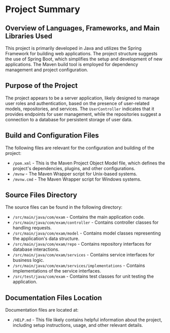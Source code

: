 # Project Summary

## Overview of Languages, Frameworks, and Main Libraries Used
This project is primarily developed in Java and utilizes the Spring Framework for building web applications. The project structure suggests the use of Spring Boot, which simplifies the setup and development of new applications. The Maven build tool is employed for dependency management and project configuration.

## Purpose of the Project
The project appears to be a server application, likely designed to manage user roles and authentication, based on the presence of user-related models, repositories, and services. The `UserController` indicates that it provides endpoints for user management, while the repositories suggest a connection to a database for persistent storage of user data.

## Build and Configuration Files
The following files are relevant for the configuration and building of the project:
- `/pom.xml` - This is the Maven Project Object Model file, which defines the project's dependencies, plugins, and other configurations.
- `/mvnw` - The Maven Wrapper script for Unix-based systems.
- `/mvnw.cmd` - The Maven Wrapper script for Windows systems.

## Source Files Directory
The source files can be found in the following directory:
- `/src/main/java/com/exam` - Contains the main application code.
- `/src/main/java/com/exam/controller` - Contains controller classes for handling requests.
- `/src/main/java/com/exam/model` - Contains model classes representing the application's data structure.
- `/src/main/java/com/exam/repo` - Contains repository interfaces for database interactions.
- `/src/main/java/com/exam/services` - Contains service interfaces for business logic.
- `/src/main/java/com/exam/services/implementations` - Contains implementations of the service interfaces.
- `/src/test/java/com/exam` - Contains test classes for unit testing the application.

## Documentation Files Location
Documentation files are located at:
- `/HELP.md` - This file likely contains helpful information about the project, including setup instructions, usage, and other relevant details.